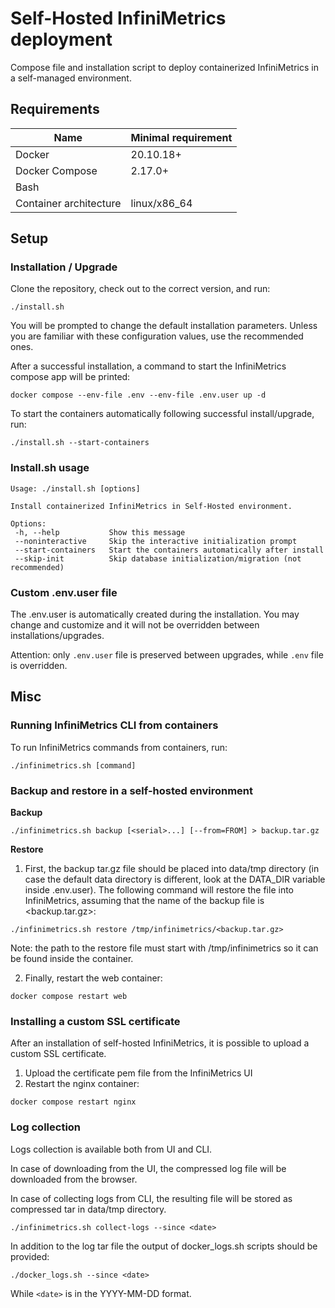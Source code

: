 # Self-Hosted InfiniMetrics deployment

Compose file and installation script to deploy containerized InfiniMetrics in a self-managed environment.

## Requirements

Name | Minimal requirement
--- | --- |
Docker | 20.10.18+	
Docker Compose | 2.17.0+	
Bash |
Container architecture | linux/x86_64

## Setup
### Installation / Upgrade

Clone the repository, check out to the correct version, and run:

```
./install.sh
```

You will be prompted to change the default installation parameters. Unless you are familiar with these configuration values, use the recommended ones.

After a successful installation, a command to start the InfiniMetrics compose app will be printed: 

```
docker compose --env-file .env --env-file .env.user up -d
```

To start the containers automatically following successful install/upgrade, run:

```
./install.sh --start-containers
```

### Install.sh usage

```
Usage: ./install.sh [options]

Install containerized InfiniMetrics in Self-Hosted environment.

Options:
 -h, --help           Show this message
 --noninteractive     Skip the interactive initialization prompt
 --start-containers   Start the containers automatically after install
 --skip-init          Skip database initialization/migration (not recommended)
```

### Custom .env.user file

The .env.user is automatically created during the installation. You may change and customize and it will not be overridden between installations/upgrades.

Attention: only  `.env.user` file is preserved between upgrades, while `.env` file is overridden.

## Misc

### Running InfiniMetrics CLI from containers

To run InfiniMetrics commands from containers, run:

    ./infinimetrics.sh [command]

### Backup and restore in a self-hosted environment

**Backup**

```
./infinimetrics.sh backup [<serial>...] [--from=FROM] > backup.tar.gz
```

**Restore**

1. First, the backup tar.gz file should be placed into data/tmp directory (in case the default data directory is different, look at the DATA_DIR variable inside .env.user). The following command will restore the file into InfiniMetrics, assuming that the name of the backup file is <backup.tar.gz>:
```
./infinimetrics.sh restore /tmp/infinimetrics/<backup.tar.gz>
```

Note: the path to the restore file must start with /tmp/infinimetrics so it can be found inside the container.

2. Finally, restart the web container:
```
docker compose restart web
```

### Installing a custom SSL certificate

After an installation of self-hosted InfiniMetrics, it is possible to upload a custom SSL certificate.

1. Upload the certificate pem file from the InfiniMetrics UI
2. Restart the nginx container:
```
docker compose restart nginx
```

### Log collection

Logs collection is available both from UI and CLI.

In case of downloading from the UI, the compressed log file will be downloaded from the browser.

In case of collecting logs from CLI, the resulting file will be stored as compressed tar in data/tmp directory.

    ./infinimetrics.sh collect-logs --since <date>

In addition to the log tar file the output of docker_logs.sh scripts should be provided:

    ./docker_logs.sh --since <date>

While `<date>` is in the YYYY-MM-DD format. 
